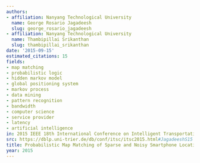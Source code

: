 ```yaml
---
authors:
- affiliation: Nanyang Technological University
  name: George Rosario Jagadeesh
  slug: george_rosario_jagadeesh
- affiliation: Nanyang Technological University
  name: Thambipillai Srikanthan
  slug: thambipillai_srikanthan
date: '2015-09-15'
estimated_citations: 15
fields:
- map matching
- probabilistic logic
- hidden markov model
- global positioning system
- markov process
- data mining
- pattern recognition
- bandwidth
- computer science
- service provider
- latency
- artificial intelligence
in: 2015 IEEE 18th International Conference on Intelligent Transportation Systems
src: https://dblp.uni-trier.de/db/conf/itsc/itsc2015.html#JagadeeshS15
title: Probabilistic Map Matching of Sparse and Noisy Smartphone Location Data
year: 2015
---
```


